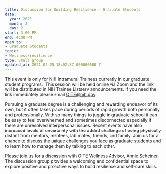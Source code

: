```yaml
---
title: Discussion for Building Resilience - Graduate Students
date:
  year: 2021
  month: 3
  day: 2
start: 3:00 PM
end: 4:00 PM
open_to:
- Graduate Students
topic:
- Wellness/resilience
type: Small group
updated_at: 2021-02-25 18:02:37.000000000 Z
---
```

This event is only for NIH Intramural Trainees currently in our graduate
student programs.  This session will be held online via Zoom and the
link will be distributed in NIH Trainee Listserv announcements. If you
need the link immediately please email OITE@nih.gov. 

Pursuing a graduate degree is a challenging and rewarding endeavor of
its own, but it often takes place during periods of rapid growth both
personally and professionally. With so many things to juggle in graduate
school it can be easy to feel overwhelmed and sometimes disconnected
especially if there are unresolved interpersonal issues. Recent events
have also increased levels of uncertainty with the added challenge of
being physically distant from mentors, mentees, lab mates, friends, and
family. Join us for a chance to discuss the unique challenges you face
as graduate students and to learn how to manage them by talking to each
other. 

Please join us for a discussion with OITE Wellness Advisor, Annie
Scheiner. The discussion group provides a welcoming and confidential
space to explore positive and proactive ways to build resilience and
self-care skills.
